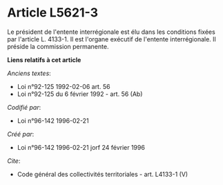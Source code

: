 # Article L5621-3

Le président de l'entente interrégionale est élu dans les conditions fixées par l'article L. 4133-1. Il est l'organe exécutif
de l'entente interrégionale. Il préside la commission permanente.

**Liens relatifs à cet article**

_Anciens textes_:

  - Loi n°92-125 1992-02-06 art. 56
  - Loi n°92-125 du 6 février 1992 - art. 56 (Ab)

_Codifié par_:

  - Loi n°96-142 1996-02-21

_Créé par_:

  - Loi n°96-142 1996-02-21 jorf 24 février 1996

_Cite_:

  - Code général des collectivités territoriales - art. L4133-1 (V)
